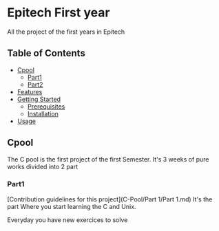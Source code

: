 # Epitech First year

All the project of the first years in Epitech

## Table of Contents

- [Cpool](#cpool)
    - [Part1](#part1)
    - [Part2](#part2)
- [Features](#features)
- [Getting Started](#getting-started)
  - [Prerequisites](#prerequisites)
  - [Installation](#installation)
- [Usage](#usage)

## Cpool

The C pool is the first project of the first Semester.
It's 3 weeks of pure works divided into 2 part

### Part1
[Contribution guidelines for this project](C-Pool/Part 1/Part 1.md)
It's the part Where you start learning the C and Unix.

Everyday you have new exercices to solve
